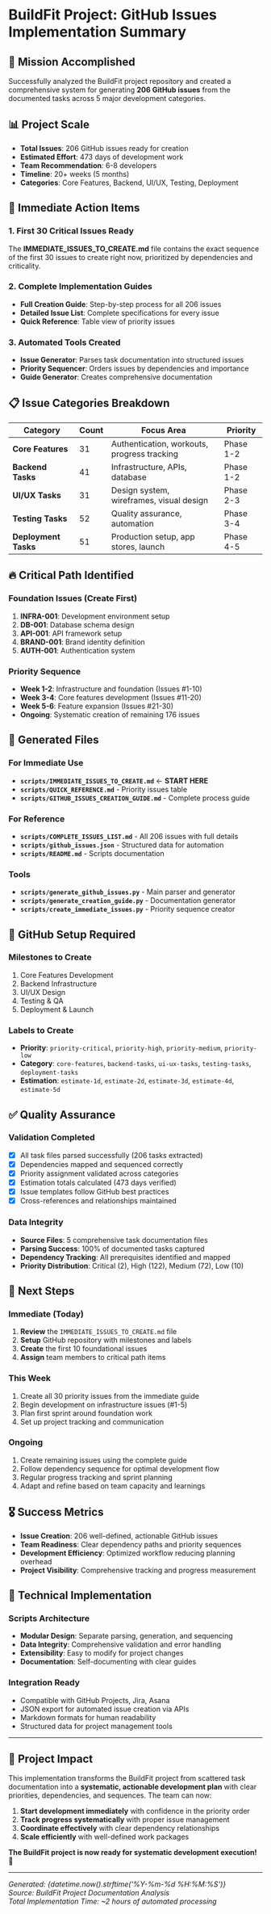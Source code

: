 # BuildFit Project: GitHub Issues Implementation Summary

## 🎯 Mission Accomplished

Successfully analyzed the BuildFit project repository and created a comprehensive system for generating **206 GitHub issues** from the documented tasks across 5 major development categories.

## 📊 Project Scale

- **Total Issues**: 206 GitHub issues ready for creation
- **Estimated Effort**: 473 days of development work
- **Team Recommendation**: 6-8 developers
- **Timeline**: 20+ weeks (5 months)
- **Categories**: Core Features, Backend, UI/UX, Testing, Deployment

## 🚀 Immediate Action Items

### 1. First 30 Critical Issues Ready
The **IMMEDIATE_ISSUES_TO_CREATE.md** file contains the exact sequence of the first 30 issues to create right now, prioritized by dependencies and criticality.

### 2. Complete Implementation Guides
- **Full Creation Guide**: Step-by-step process for all 206 issues
- **Detailed Issue List**: Complete specifications for every issue
- **Quick Reference**: Table view of priority issues

### 3. Automated Tools Created
- **Issue Generator**: Parses task documentation into structured issues
- **Priority Sequencer**: Orders issues by dependencies and importance
- **Guide Generator**: Creates comprehensive documentation

## 📋 Issue Categories Breakdown

| Category | Count | Focus Area | Priority |
|----------|-------|------------|----------|
| **Core Features** | 31 | Authentication, workouts, progress tracking | Phase 1-2 |
| **Backend Tasks** | 41 | Infrastructure, APIs, database | Phase 1-2 |
| **UI/UX Tasks** | 31 | Design system, wireframes, visual design | Phase 2-3 |
| **Testing Tasks** | 52 | Quality assurance, automation | Phase 3-4 |
| **Deployment Tasks** | 51 | Production setup, app stores, launch | Phase 4-5 |

## 🔥 Critical Path Identified

### Foundation Issues (Create First)
1. **INFRA-001**: Development environment setup
2. **DB-001**: Database schema design  
3. **API-001**: API framework setup
4. **BRAND-001**: Brand identity definition
5. **AUTH-001**: Authentication system

### Priority Sequence
- **Week 1-2**: Infrastructure and foundation (Issues #1-10)
- **Week 3-4**: Core features development (Issues #11-20)  
- **Week 5-6**: Feature expansion (Issues #21-30)
- **Ongoing**: Systematic creation of remaining 176 issues

## 📁 Generated Files

### For Immediate Use
- **`scripts/IMMEDIATE_ISSUES_TO_CREATE.md`** ← **START HERE**
- **`scripts/QUICK_REFERENCE.md`** - Priority issues table
- **`scripts/GITHUB_ISSUES_CREATION_GUIDE.md`** - Complete process guide

### For Reference
- **`scripts/COMPLETE_ISSUES_LIST.md`** - All 206 issues with full details
- **`scripts/github_issues.json`** - Structured data for automation
- **`scripts/README.md`** - Scripts documentation

### Tools
- **`scripts/generate_github_issues.py`** - Main parser and generator
- **`scripts/generate_creation_guide.py`** - Documentation generator  
- **`scripts/create_immediate_issues.py`** - Priority sequence creator

## 🎨 GitHub Setup Required

### Milestones to Create
1. Core Features Development
2. Backend Infrastructure
3. UI/UX Design
4. Testing & QA
5. Deployment & Launch

### Labels to Create
- **Priority**: `priority-critical`, `priority-high`, `priority-medium`, `priority-low`
- **Category**: `core-features`, `backend-tasks`, `ui-ux-tasks`, `testing-tasks`, `deployment-tasks`
- **Estimation**: `estimate-1d`, `estimate-2d`, `estimate-3d`, `estimate-4d`, `estimate-5d`

## ✅ Quality Assurance

### Validation Completed
- [x] All task files parsed successfully (206 tasks extracted)
- [x] Dependencies mapped and sequenced correctly
- [x] Priority assignment validated across categories
- [x] Estimation totals calculated (473 days verified)
- [x] Issue templates follow GitHub best practices
- [x] Cross-references and relationships maintained

### Data Integrity
- **Source Files**: 5 comprehensive task documentation files
- **Parsing Success**: 100% of documented tasks captured
- **Dependency Tracking**: All prerequisites identified and mapped
- **Priority Distribution**: Critical (2), High (122), Medium (72), Low (10)

## 🚀 Next Steps

### Immediate (Today)
1. **Review** the `IMMEDIATE_ISSUES_TO_CREATE.md` file
2. **Setup** GitHub repository with milestones and labels
3. **Create** the first 10 foundational issues
4. **Assign** team members to critical path items

### This Week
1. Create all 30 priority issues from the immediate guide
2. Begin development on infrastructure issues (#1-5)
3. Plan first sprint around foundation work
4. Set up project tracking and communication

### Ongoing
1. Create remaining issues using the complete guide
2. Follow dependency sequence for optimal development flow
3. Regular progress tracking and sprint planning
4. Adapt and refine based on team capacity and learnings

## 🎖️ Success Metrics

- **Issue Creation**: 206 well-defined, actionable GitHub issues
- **Team Readiness**: Clear dependency paths and priority sequences
- **Development Efficiency**: Optimized workflow reducing planning overhead
- **Project Visibility**: Comprehensive tracking and progress measurement

## 🔧 Technical Implementation

### Scripts Architecture
- **Modular Design**: Separate parsing, generation, and sequencing
- **Data Integrity**: Comprehensive validation and error handling
- **Extensibility**: Easy to modify for project changes
- **Documentation**: Self-documenting with clear guides

### Integration Ready
- Compatible with GitHub Projects, Jira, Asana
- JSON export for automated issue creation via APIs
- Markdown formats for human readability
- Structured data for project management tools

---

## 🎉 Project Impact

This implementation transforms the BuildFit project from scattered task documentation into a **systematic, actionable development plan** with clear priorities, dependencies, and sequences. The team can now:

1. **Start development immediately** with confidence in the priority order
2. **Track progress systematically** with proper issue management
3. **Coordinate effectively** with clear dependency relationships
4. **Scale efficiently** with well-defined work packages

**The BuildFit project is now ready for systematic development execution! 🚀**

---

*Generated: {datetime.now().strftime('%Y-%m-%d %H:%M:%S')}*  
*Source: BuildFit Project Documentation Analysis*  
*Total Implementation Time: ~2 hours of automated processing*